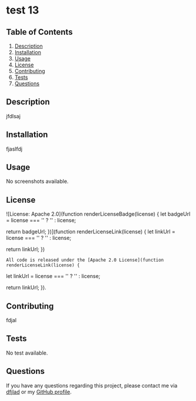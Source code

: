 # test 13 

## Table of Contents
1. [Description](#desc)
2. [Installation](#install)
3. [Usage](#usage)
4. [License](#license)
5. [Contributing](#contributing)
6. [Tests](#tests)
7. [Questions](#questions)

<a name="desc"></a>
## Description 
jfdlsaj

<a name="install"></a> 
## Installation
fjaslfdj

<a name="usage"></a> 
## Usage
No screenshots available.

<a name="license"></a> 
## License
![License: Apache 2.0](function renderLicenseBadge(license) {
  let badgeUrl = license === '' ? '' : license;

  return badgeUrl;
})](function renderLicenseLink(license) {
  let linkUrl = license === '' ? '' : license;

  return linkUrl;
})
  
    All code is released under the [Apache 2.0 License](function renderLicenseLink(license) {
  let linkUrl = license === '' ? '' : license;

  return linkUrl;
}).

<a name="contributing"></a> 
## Contributing
fdjal 

<a name="tests"></a> 
## Tests
No test available.

<a name="questions"></a> 
## Questions
If you have any questions regarding this project, please contact me via [dfjlad](dfjlad) or my [GitHub profile](https://github.com/fjdlsa).